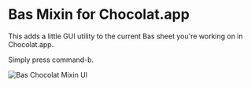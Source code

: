 # Bas Mixin for Chocolat.app

This adds a little GUI utility to the current Bas sheet you're working on in
Chocolat.app.

Simply press command-b.

![Bas Chocolat Mixin UI](http://orbt.io/Oklk.png)